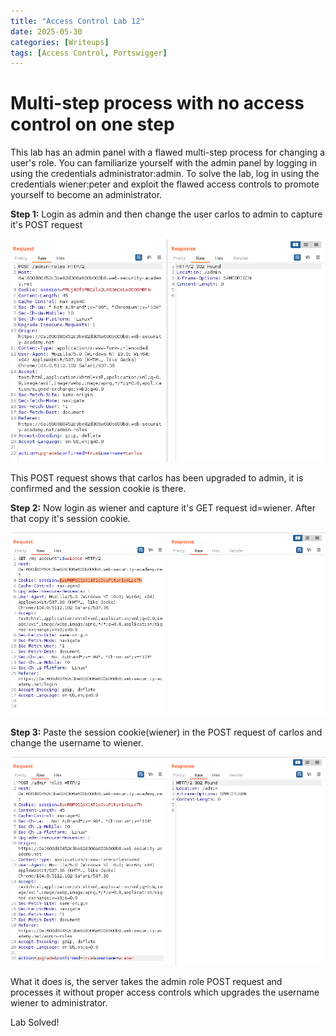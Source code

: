 ```yaml
---
title: "Access Control Lab 12"
date: 2025-05-30
categories: [Writeups]
tags: [Access Control, Portswigger]
---
```


# Multi-step process with no access control on one step
This lab has an admin panel with a flawed multi-step process for changing a user's role. You can familiarize yourself with the admin panel by logging in using the credentials administrator:admin.
To solve the lab, log in using the credentials wiener:peter and exploit the flawed access controls to promote yourself to become an administrator.

**Step 1:** Login as admin and then change the user carlos to admin to capture it's POST request

![](/assets/img/2025-05-31-access-control-lab-12/2025-05-31-04-00-20.png)

This POST request shows that carlos has been upgraded to admin, it is confirmed and the session cookie is there.

**Step 2:** Now login as wiener and capture it's GET request id=wiener. After that copy it's session cookie.

![](/assets/img/2025-05-31-access-control-lab-12/2025-05-31-04-04-22.png)

**Step 3:** Paste the session cookie(wiener) in the POST request of carlos and change the username to wiener.

![](/assets/img/2025-05-31-access-control-lab-12/2025-05-31-04-06-56.png)

What it does is, the server takes the admin role POST request and processes it without proper access controls which upgrades the username wiener to administrator.

Lab Solved!

